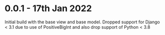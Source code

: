 # 0.0.1 - 17th Jan 2022
Initial build with the base view and base model.
Dropped support for Django < 3.1 due to use of PositiveBigInt and also drop support of Python < 3.8 
